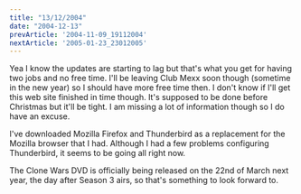 ```yaml
---
title: "13/12/2004"
date: "2004-12-13"
prevArticle: '2004-11-09_19112004'
nextArticle: '2005-01-23_23012005'
---
```

Yea I know the updates are starting to lag but that's what you get for having two jobs and no free time. I'll be leaving Club Mexx soon though (sometime in the new year) so I should have more free time then. I don't know if I'll get this web site finished in time though. It's supposed to be done before Christmas but it'll be tight. I am missing a lot of information though so I do have an excuse.

I've downloaded Mozilla Firefox and Thunderbird as a replacement for the Mozilla browser that I had. Although I had a few problems configuring Thunderbird, it seems to be going all right now.

The Clone Wars DVD is officially being released on the 22nd of March next year, the day after Season 3 airs, so that's something to look forward to.